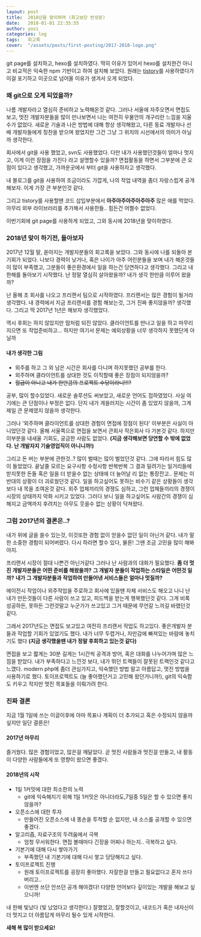 ```yaml
---
layout: post
title:  2018년을 맞이하며 (회고보단 반성문)
date:   2018-01-01 22:35:55
author: yozi
categories: log
tags:	회고록
cover:  "/assets/posts/first-posting/2017-2018-logo.png"
---
```


git page를 설치하고, hexo를 설치하였다. 딱히 이유가 있어서 hexo를 설치한건 아니고 비교적은 익숙한 npm 기반이고 하여 설치해 보았다. 원래는 [tistory](http://blog.yozi.kr)를 사용하였다가 이걸 포기하고 이곳으로 넘어올 이유가 생겨서 오게 되었다.

### 왜 git으로 오게 되었을까?

나름 개발자라고 열심히 준비하고 노력해온것 같다. 그러나 서울에 자주오면서 면접도 보고, 멋진 개발자분들을 많이 만나보면서 나는 여전히 우물안의 개구리란 느낌을 지울수가 없었다.
새로운 기술과 나은 방법에 대해 항상 생각해왔고, 다른 동료 개발자나 선배 개발자들에게 칭찬을 받으며 왔었지만 그건 그냥 그 위치의 시선에서의 의미가 아닐까 생각한다.

회사에서 git을 사용 했었고, svn도 사용했었다. 다만 내가 사용했던것들이 얼마나 멋지고, 이게 이런 장점을 가진다 라고 설명할수 있을까? 면접활동을 하면서 그부분에 큰 오점이 있다고 생각했고, 가까운곳에서 부터 git을 사용하자고 생각했다.

내 블로그를 git을 사용하여 조금이라도 가깝게, 나의 작업 내역을 좀더 자랑스럽게 공개해보자. 이게 가장 큰 부분인것 같다.

그리고 tistory를 사용할땐 코드 삽입부분에서 **아주아주아주아주아주** 많은 애를 먹었다. 아무리 외부 라이브러리를 추가해서 사용한들.. 힘든건 어쩔수 없었다.

이번기회에 git page를 사용하게 되었고, 그와 동시에 2018년을 맞이하였다.

### 2018년 맞이 하기전, 돌아보자

2017년 12월 말, 쏟아지는 개발자분들의 회고록을 보았다. 그와 동시에 나를 되돌아 본 기회가 되었다.
나보다 경력이 낮거나, 혹은 나이가 아주 어린분들을 보며 내가 해온것들이 많이 부족했고, 그분들이 좋은환경에서 일을 하는건 당연하다고 생각했다.
그리고 내 한해를 돌아보기 시작했다. 난 정말 열심히 살아왔을까? 내가 생각 한만큼 이루어 왔을까?

난 올해 초 회사를 나오고 프리랜서 팀으로 시작하였다.
프리랜서는 많은 경험이 될거라 생각했다. 내 경력에서 지금 프리랜서를 경험 해보는것, 그거 진짜 좋지않을까? 생각했다. 그리고 딱 2017년 1년은 해보자 생각했었다.

역시 후회는 하지 않았지만 맘처럼 되진 않았다. 클라이언트를 만나고 일을 하고 마무리 지으면 또 작업준비하고... 하지만 여기서 문제는 예외상황을 너무 생각하지 못했단게 아닐까

#### 내가 생각한 그림
- 외주를 하고 그 외 남은 시간은 회사를 다니며 하지못했던 공부를 한다.
- 외주하며 클라이언트를 상대한 것도 이직할때 좋은 장점이 되지않을까?
- ~~월급이 아니고 내가 한만큼의 프로젝트 수당이라니!!!?~~

공부, 많이 할수있었다. 새로운 솔루션도 써보았고, 새로운 언어도 접하였었다. 사실 여기에는 큰 단점이나 부정은 없다. 단지 내가 게을러지는 시간이 좀 있었지 않을까, 그게 제일 큰 문제였지 않을까 생각한다.

그러나 '외주하며 클라이언트를 상대한 경험이 면접에 장점이 된다' 이부분은 사실이 아니었던것 같다. 올해 서울쪽으로 면접을 보면서 큰회사 작은회사 다 가본것 같다. 하지만 이부분을 내새울 기회도, 궁금한 사람도 없었다. **(지금 생각해보면 당연할 수 밖에 없었다. 난 개발자지 기술영업직이 아니니까!)**

그리고 돈 버는 부분에 관한것..?
많이 벌때는 많이 벌었던것 같다. 그에 따라서 힘도 많이 들었었다. 끝날줄 모르는 요구사항 수정사항 반복반복 그 결과 밀려가는 일거리들에 받지못한 돈들 혹은 일을 더 받을수 없는 상태에 더 늘어날 리 없는 통장잔고..
문제는 이 반대의 상황이 더 괴로웠던것 같다. 일을 하고싶어도 못하는 비수기 같은 상황들이 생각보다 내 목을 조여온것 같다.
외주 업체끼리의 경쟁도 심하고, 그런 업체들끼리의 경쟁이 시장의 상태까지 악화 시키고 있었다.
그러다 보니 일을 하고싶어도 사람간의 경쟁이 심해지고 금액까지 후려치는 아무도 웃을수 없는 상황이 닥쳐왔다.

### 그럼 2017년의 결론은..?

내가 위에 글을 쓸수 있는것, 이것또한 경험 없이 얻을수 없던 일이 아닌거 같다. 내가 말한 소중한 경험이 되어버렸다. 다시 하라면 할수 있다, 물론! 그땐 조금 고민을 많이 해봐야지.

프리랜서 시장이 절대 나쁜건 아닌거같다 그러나 난 사람과의 대화가 필요했다.
**좀 더 멋진 개발자분들은 어떤 준비를 해왔을까?**
**그 개발자 분들이 작업하는 스타일은 어떤것 일까?**
**내가 그 개발자분들과 작업하여 만들어낸 서비스들은 얼마나 멋질까?**

에이전시 작업이나 외주작업을 주로하고 회사에 있을땐 자체 서비스도 해오고 나니 난 내가 만든것들이 다른 사람이 쓰고 있고, 피드백을 받는게 행복했던것 같다.
그게 비록 성공하든, 못하든 그런것말고 누군가가 쓰고있고 그거 때문에 무언갈 느끼길 바랬던것 같다.

그래서 2017년도는 면접도 보고있고 여전히 프리랜서 작업도 하고있다. 좋은개발자 분들과 작업할 기회가 있었기도 했다. 내가 너무 두렵거나, 자만감에 빠져있는 바람에 놓치기도 했다 **(지금 생각했을땐 내가 정말 후회하고 있는것 같다)**

면접을 보고 짧게는 30분 길게는 1시간씩 공격과 방어, 혹은 대화를 나누어가며 많은 느낌을 받았다. 내가 부족하다고 느낀것 보다, 내가 뛰던 트랙들이 잘못된 트랙인것 같다고 느꼈다.
modern php에 좀더 관심가지고, 익숙했던 방법 말고 아름답고, 멋진 방법을 사용하기로 했다.
토이프로젝트도 (늘 좋아했던거고 고민해 왔던거니까!), git의 익숙함도 키우고 작지만 멋진 목표들을 이뤄가려 한다.

### 진짜 결론

지금 1월 1일에 쓰는 이글이후에 아마 목표나 계획이 더 추가되고 혹은 수정되지 않을까 싶지만 일단 결론은!

#### 2017년 마무리
즐거웠다. 많은 경험이었고, 많은걸 깨달았다.
곧 멋진 사람들과 멋진걸 만들고,
내 활동이 다양한 사람들에게 또 영향이 왔으면 좋겠다.

#### 2018년의 시작
- 1일 1커밋에 대한 최소한의 노력
    - git에 익숙해지기 위해 1일 1커밋은 아니더라도,7일중 5일은 할 수 있으면 좋지 않을까?
- 오픈소스에 대한 투자
    - 만들어진 오픈소스에 내 똥손을 투척할 순 없지만, 내 소스를 공개할 수 있으면 좋겠다.
- 알고리즘, 자료구조의 두려움에서 극복
    - 엄청 무서워한다. 면접 볼때마다 긴장을 어찌나 하는지.. 극복하고 싶다.
- 기본기에 대해 다시 쌓아가기
    - 부족했던 내 기본기에 대해 다시 쌓고 당당해지고 싶다.
- 토이프로젝트 진행
    - 원래 토이프로젝트를 굉장히 좋아했다. 자잘한걸 만들고 필요없다고 혼자 쓰다버리고..
    - 이번엔 쓰던 안쓰던 공개 해야겠다! 다양한 언어보다 깊이있는 개발을 해보고 싶으니까!


내 한해 빛났다 (빛 났었다고 생각한다.)
잘했었고, 잘할것이고, 내코드가 혹은 내자신이 더 멋지고 더 아름답게
마무리 될수 있게 시작한다.

**새해 복 많이 받으세요!**
